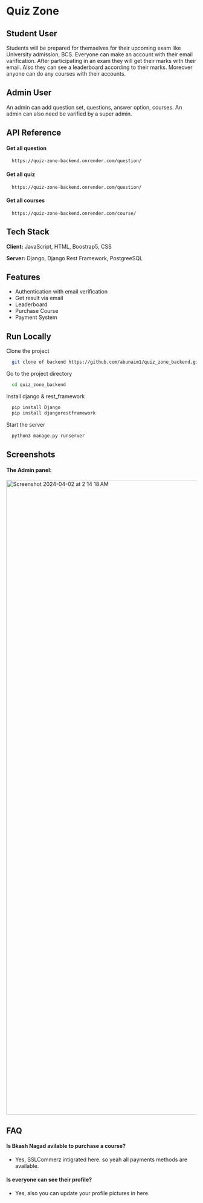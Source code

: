 
# Quiz Zone

## Student User
Students will be prepared for themselves for their upcoming exam like University admission, BCS. Everyone can make an account with their email varification. After participating in an exam they will get their marks with their email. Also they can see a leaderboard according to their marks. Moreover anyone can do any courses with their accounts. 

## Admin User
An admin can add question set, questions, answer option, courses. An admin can also need be varified by a super admin. 

## API Reference

#### Get all question

```http
  https://quiz-zone-backend.onrender.com/question/
```
#### Get all quiz

```http
  https://quiz-zone-backend.onrender.com/question/
```
#### Get all courses

```http
  https://quiz-zone-backend.onrender.com/course/
```




## Tech Stack

**Client:** JavaScript, HTML, Boostrap5, CSS

**Server:** Django, Django Rest Framework, PostgreeSQL


## Features

- Authentication with email verification
- Get result via email
- Leaderboard
- Purchase Course
- Payment System



## Run Locally

Clone the project 

```zsh
  git clone of backend https://github.com/abunaim1/quiz_zone_backend.git
```

Go to the project directory

```zsh
  cd quiz_zone_backend
```

Install django & rest_framework

```zsh
  pip install Django
  pip install djangorestframework
```

Start the server

```zsh
  python3 manage.py runserver
```


## Screenshots

#### The Admin panel:
<img width="1678" alt="Screenshot 2024-04-02 at 2 14 18 AM" src="https://github.com/abunaim1/quiz_zone_fornt_end/assets/124233439/cd3a9342-4258-4ed5-8ede-c81a9fd2c4f2">


## FAQ

#### Is Bkash Nagad avilable to purchase a course?

- Yes, SSLCommerz intigrated here. so yeah all payments methods are available.

#### Is everyone can see their profile? 

- Yes, also you can update your profile pictures in here.



